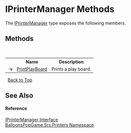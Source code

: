 # IPrinterManager Methods
 

The <a href="T_BalloonsPopGame_Srs_Printers_IPrinterManager">IPrinterManager</a> type exposes the following members.


## Methods
&nbsp;<table><tr><th></th><th>Name</th><th>Description</th></tr><tr><td>![Public method](media/pubmethod.gif "Public method")</td><td><a href="M_BalloonsPopGame_Srs_Printers_IPrinterManager_PrintPlayBoard">PrintPlayBoard</a></td><td>
Prints a play board.</td></tr></table>&nbsp;
<a href="#iprintermanager-methods">Back to Top</a>

## See Also


#### Reference
<a href="T_BalloonsPopGame_Srs_Printers_IPrinterManager">IPrinterManager Interface</a><br /><a href="N_BalloonsPopGame_Srs_Printers">BalloonsPopGame.Srs.Printers Namespace</a><br />
